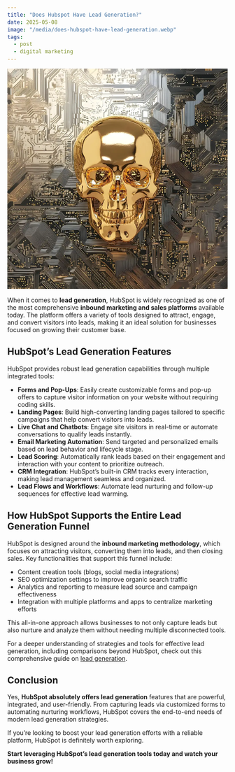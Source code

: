 ```yaml
---
title: "Does Hubspot Have Lead Generation?"
date: 2025-05-08
image: "/media/does-hubspot-have-lead-generation.webp"
tags:
  - post
  - digital marketing
---
```


![Does Hubspot Have Lead Generation?](/media/does-hubspot-have-lead-generation.webp)

When it comes to **lead generation**, HubSpot is widely recognized as one of the most comprehensive **inbound marketing and sales platforms** available today. The platform offers a variety of tools designed to attract, engage, and convert visitors into leads, making it an ideal solution for businesses focused on growing their customer base.

## HubSpot’s Lead Generation Features

HubSpot provides robust lead generation capabilities through multiple integrated tools:

- **Forms and Pop-Ups**: Easily create customizable forms and pop-up offers to capture visitor information on your website without requiring coding skills.
- **Landing Pages**: Build high-converting landing pages tailored to specific campaigns that help convert visitors into leads.
- **Live Chat and Chatbots**: Engage site visitors in real-time or automate conversations to qualify leads instantly.
- **Email Marketing Automation**: Send targeted and personalized emails based on lead behavior and lifecycle stage.
- **Lead Scoring**: Automatically rank leads based on their engagement and interaction with your content to prioritize outreach.
- **CRM Integration**: HubSpot’s built-in CRM tracks every interaction, making lead management seamless and organized.
- **Lead Flows and Workflows**: Automate lead nurturing and follow-up sequences for effective lead warming.

## How HubSpot Supports the Entire Lead Generation Funnel

HubSpot is designed around the **inbound marketing methodology**, which focuses on attracting visitors, converting them into leads, and then closing sales. Key functionalities that support this funnel include:

- Content creation tools (blogs, social media integrations)
- SEO optimization settings to improve organic search traffic
- Analytics and reporting to measure lead source and campaign effectiveness
- Integration with multiple platforms and apps to centralize marketing efforts

This all-in-one approach allows businesses to not only capture leads but also nurture and analyze them without needing multiple disconnected tools.

For a deeper understanding of strategies and tools for effective lead generation, including comparisons beyond HubSpot, check out this comprehensive guide on [lead generation](https://leadcraftr.com/posts/lead-generation/).

## Conclusion

Yes, **HubSpot absolutely offers lead generation** features that are powerful, integrated, and user-friendly. From capturing leads via customized forms to automating nurturing workflows, HubSpot covers the end-to-end needs of modern lead generation strategies.

If you’re looking to boost your lead generation efforts with a reliable platform, HubSpot is definitely worth exploring. 

**Start leveraging HubSpot’s lead generation tools today and watch your business grow!**
